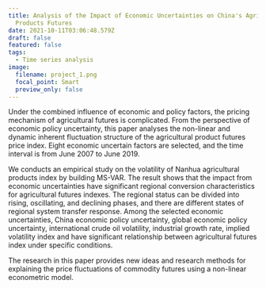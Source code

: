 ```yaml
---
title: Analysis of the Impact of Economic Uncertainties on China's Agricultural
  Products Futures
date: 2021-10-11T03:06:48.579Z
draft: false
featured: false
tags:
  - Time series analysis
image:
  filename: project_1.png
  focal_point: Smart
  preview_only: false
---
```

Under the combined influence of economic and policy factors, the pricing mechanism of agricultural futures is complicated. From the perspective of economic policy uncertainty, this paper analyses the non-linear and dynamic inherent fluctuation structure of the agricultural product futures price index. Eight economic uncertain factors are selected, and the time interval is from June 2007 to June 2019.

 We conducts an empirical study on the volatility of Nanhua agricultural products index by building MS-VAR. The result shows that the impact from economic uncertainties have significant regional conversion characteristics for agricultural futures indexes. The regional status can be divided into rising, oscillating, and declining phases, and there are different states of regional system transfer response. Among the selected economic uncertainties, China economic policy uncertainty, global economic policy uncertainty, international crude oil volatility, industrial growth rate, implied volatility index and have significant relationship between agricultural futures index under specific conditions. 

The research in this paper provides new ideas and research methods for explaining the price fluctuations of commodity futures using a non-linear econometric model.